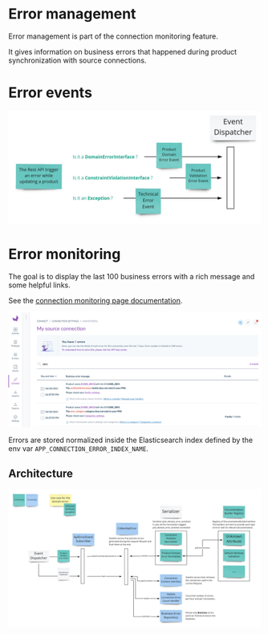 
# Error management

Error management is part of the connection monitoring feature.

It gives information on business errors that happened during product synchronization with source connections.


# Error events

![schema](./resources/error_events.jpg)


# Error monitoring

The goal is to display the last 100 business errors with a rich message and some helpful links.

See the [connection monitoring page documentation](https://help.akeneo.com/pim/serenity/articles/connection-dashboard.html#error-monitoring).

![screenshot](./resources/error_monitoring_page.png)

Errors are stored normalized inside the Elasticsearch index defined by the env var `APP_CONNECTION_ERROR_INDEX_NAME`.

## Architecture

![schema](./resources/error_monitoring.jpg)

